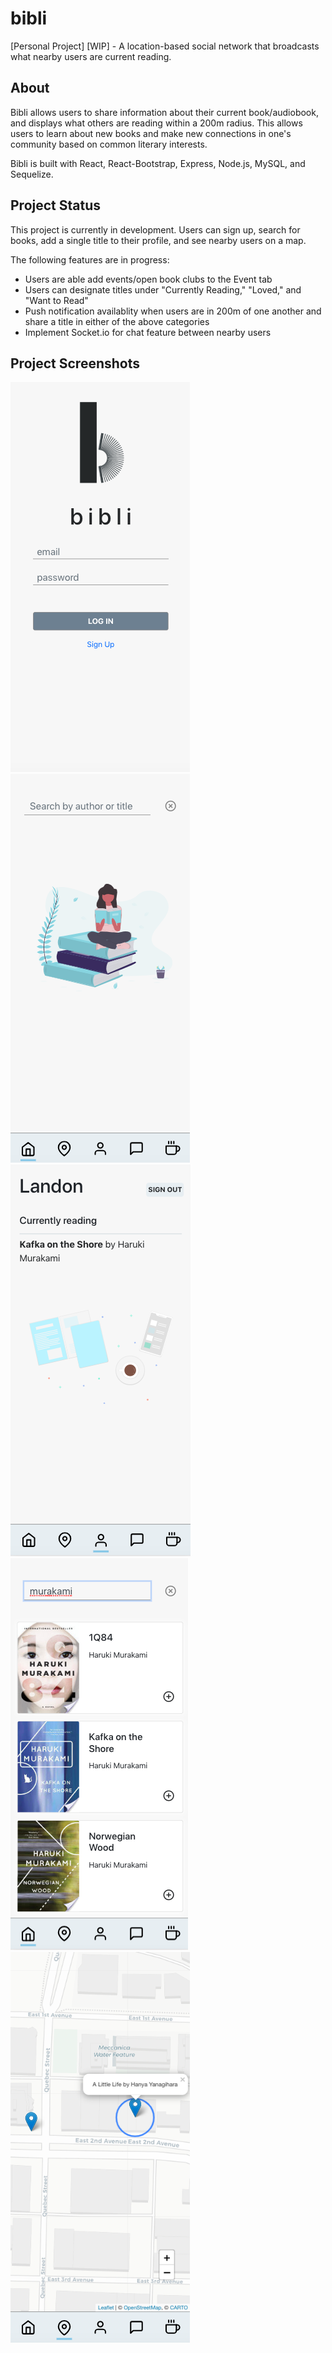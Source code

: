 # bibli
[Personal Project] [WIP] - A location-based social network that broadcasts what nearby users are current reading.

## About

Bibli allows users to share information about their current book/audiobook, and displays what others are reading within a 200m radius. This allows users to learn about new books and make new connections in one's community based on common literary interests.

Bibli is built with React, React-Bootstrap, Express, Node.js, MySQL, and Sequelize.

## Project Status

This project is currently in development. Users can sign up, search for books, add a single title to their profile, and see nearby users on a map. 

The following features are in progress: 
- Users are able add events/open book clubs to the Event tab
- Users can designate titles under "Currently Reading," "Loved," and "Want to Read"
- Push notification availablity when users are in 200m of one another and share a title in either of the above categories
- Implement Socket.io for chat feature between nearby users 

## Project Screenshots

![screen](https://github.com/ajimuralk/bibli/blob/master/client/public/screenshots/example-1.png)
![screen](https://github.com/ajimuralk/bibli/blob/master/client/public/screenshots/example-2.png) <br/>
![screen](https://github.com/ajimuralk/bibli/blob/master/client/public/screenshots/example-5.png)
![screen](https://github.com/ajimuralk/bibli/blob/master/client/public/screenshots/example-3.png) <br/>
![screen](https://github.com/ajimuralk/bibli/blob/master/client/public/screenshots/example-4.png)
